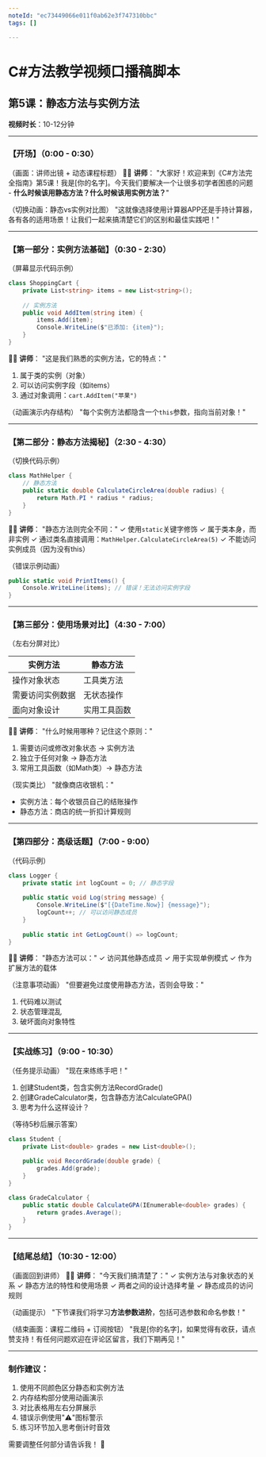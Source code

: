 ```yaml
---
noteId: "ec73449066e011f0ab62e3f747310bbc"
tags: []

---
```


# **C#方法教学视频口播稿脚本**

## **第5课：静态方法与实例方法**

**视频时长**：10-12分钟

---

### **【开场】（0:00 - 0:30）**
（画面：讲师出镜 + 动态课程标题）
👨‍💻 **讲师**：
"大家好！欢迎来到《C#方法完全指南》第5课！我是[你的名字]。今天我们要解决一个让很多初学者困惑的问题 - **什么时候该用静态方法？什么时候该用实例方法？**"

（切换动画：静态vs实例对比图）
"这就像选择使用计算器APP还是手持计算器，各有各的适用场景！让我们一起来搞清楚它们的区别和最佳实践吧！"

---

### **【第一部分：实例方法基础】（0:30 - 2:30）**
（屏幕显示代码示例）
```csharp
class ShoppingCart {
    private List<string> items = new List<string>();
    
    // 实例方法
    public void AddItem(string item) {
        items.Add(item);
        Console.WriteLine($"已添加: {item}");
    }
}
```

👨‍💻 **讲师**：
"这是我们熟悉的实例方法，它的特点："
1. 属于类的实例（对象）
2. 可以访问实例字段（如items）
3. 通过对象调用：`cart.AddItem("苹果")`

（动画演示内存结构）
"每个实例方法都隐含一个`this`参数，指向当前对象！"

---

### **【第二部分：静态方法揭秘】（2:30 - 4:30）**
（切换代码示例）
```csharp
class MathHelper {
    // 静态方法
    public static double CalculateCircleArea(double radius) {
        return Math.PI * radius * radius;
    }
}
```

👨‍💻 **讲师**：
"静态方法则完全不同："
✓ 使用`static`关键字修饰
✓ 属于类本身，而非实例
✓ 通过类名直接调用：`MathHelper.CalculateCircleArea(5)`
✓ 不能访问实例成员（因为没有this）

（错误示例动画）
```csharp
public static void PrintItems() {
    Console.WriteLine(items); // 错误！无法访问实例字段
}
```

---

### **【第三部分：使用场景对比】（4:30 - 7:00）**
（左右分屏对比）

| 实例方法 | 静态方法 |
|---------|---------|
| 操作对象状态 | 工具类方法 |
| 需要访问实例数据 | 无状态操作 |
| 面向对象设计 | 实用工具函数 |

👨‍💻 **讲师**：
"什么时候用哪种？记住这个原则："
1. 需要访问或修改对象状态 → 实例方法
2. 独立于任何对象 → 静态方法
3. 常用工具函数（如Math类）→ 静态方法

（现实类比）
"就像商店收银机："
- 实例方法：每个收银员自己的结账操作
- 静态方法：商店的统一折扣计算规则

---

### **【第四部分：高级话题】（7:00 - 9:00）**
（代码示例）
```csharp
class Logger {
    private static int logCount = 0; // 静态字段
    
    public static void Log(string message) {
        Console.WriteLine($"[{DateTime.Now}] {message}");
        logCount++; // 可以访问静态成员
    }
    
    public static int GetLogCount() => logCount;
}
```

👨‍💻 **讲师**：
"静态方法可以："
✓ 访问其他静态成员
✓ 用于实现单例模式
✓ 作为扩展方法的载体

（注意事项动画）
"但要避免过度使用静态方法，否则会导致："
1. 代码难以测试
2. 状态管理混乱
3. 破坏面向对象特性

---

### **【实战练习】（9:00 - 10:30）**
（任务提示动画）
"现在来练练手吧！"
1. 创建Student类，包含实例方法RecordGrade()
2. 创建GradeCalculator类，包含静态方法CalculateGPA()
3. 思考为什么这样设计？

（等待5秒后展示答案）
```csharp
class Student {
    private List<double> grades = new List<double>();
    
    public void RecordGrade(double grade) {
        grades.Add(grade);
    }
}

class GradeCalculator {
    public static double CalculateGPA(IEnumerable<double> grades) {
        return grades.Average();
    }
}
```

---

### **【结尾总结】（10:30 - 12:00）**
（画面回到讲师）
👨‍💻 **讲师**：
"今天我们搞清楚了："
✓ 实例方法与对象状态的关系
✓ 静态方法的特性和使用场景
✓ 两者之间的设计选择考量
✓ 静态成员的访问规则

（动画提示）
"下节课我们将学习**方法参数进阶**，包括可选参数和命名参数！"

（结束画面：课程二维码 + 订阅按钮）
"我是[你的名字]，如果觉得有收获，请点赞支持！有任何问题欢迎在评论区留言，我们下期再见！"

---

### **制作建议**：
1. 使用不同颜色区分静态和实例方法
2. 内存结构部分使用动画演示
3. 对比表格用左右分屏展示
4. 错误示例使用"⚠️"图标警示
5. 练习环节加入思考倒计时音效

需要调整任何部分请告诉我！ 🎥